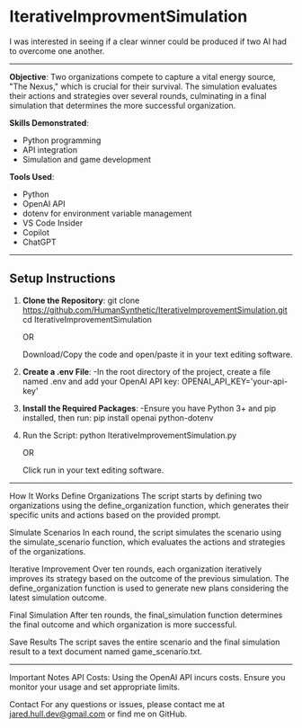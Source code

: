 # IterativeImprovmentSimulation
I was interested in seeing if a clear winner could be produced if two AI had to overcome one another.

---------------------------------------------------------------

**Objective**: Two organizations compete to capture a vital energy source, "The Nexus," which is crucial for their survival. The simulation evaluates their actions and strategies over several rounds, culminating in a final simulation that determines the more successful organization.

**Skills Demonstrated**:
- Python programming
- API integration
- Simulation and game development

**Tools Used**:
- Python
- OpenAI API
- dotenv for environment variable management
- VS Code Insider
- Copilot
- ChatGPT

---------------------------------------------------------------

## Setup Instructions

1. **Clone the Repository**:
   git clone https://github.com/HumanSynthetic/IterativeImprovementSimulation.git
   cd IterativeImprovementSimulation

   OR

   Download/Copy the code and open/paste it in your text editing software.

3. **Create a .env File**:
-In the root directory of the project, create a file named .env and add your OpenAI API key:
  OPENAI_API_KEY='your-api-key'

4. **Install the Required Packages**:
-Ensure you have Python 3+ and pip installed, then run:
  pip install openai python-dotenv

6. Run the Script:
   python IterativeImprovementSimulation.py

   OR

   Click run in your text editing software.

---------------------------------------------------------------

How It Works
Define Organizations
The script starts by defining two organizations using the define_organization function, which generates their specific units and actions based on the provided prompt.

Simulate Scenarios
In each round, the script simulates the scenario using the simulate_scenario function, which evaluates the actions and strategies of the organizations.

Iterative Improvement
Over ten rounds, each organization iteratively improves its strategy based on the outcome of the previous simulation. The define_organization function is used to generate new plans considering the latest simulation outcome.

Final Simulation
After ten rounds, the final_simulation function determines the final outcome and which organization is more successful.

Save Results
The script saves the entire scenario and the final simulation result to a text document named game_scenario.txt.

---------------------------------------------------------------

Important Notes
API Costs: Using the OpenAI API incurs costs. Ensure you monitor your usage and set appropriate limits.

Contact
For any questions or issues, please contact me at jared.hull.dev@gmail.com or find me on GitHub.
